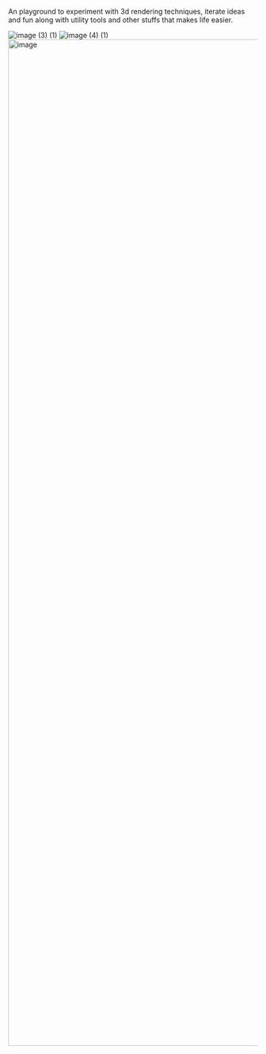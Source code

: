 An playground to experiment with 3d rendering techniques, iterate ideas and fun along with utility tools and other stuffs that makes life easier.

![image (3) (1)](https://github.com/PhantomCloak/cengine-3d/assets/34552014/e78c017a-10a4-4922-991c-660d7f229ad1)
![image (4) (1)](https://github.com/PhantomCloak/cengine-3d/assets/34552014/01f56f3e-01f4-42b6-bbae-51ff72ac3c77)
<img width="2032" alt="image" src="https://github.com/PhantomCloak/cengine-3d/assets/34552014/095cb02f-2192-4a23-833d-e0a04fdd50ee">
